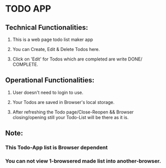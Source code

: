 # TODO APP

## Technical Functionalities:

  1. This is a web page todo list maker app

  2. You can Create, Edit & Delete Todos here.

  3. Click on 'Edit' for Todos which are completed are write DONE/ COMPLETE.


## Operational Functionalities:

   1. User doesn't need to login to use.

   2. Your Todos are saved in Browser's local storage.

   3. After refreshing the Todo page/Close-Reopen &&
      Browser closing/opening still your Todo-List will be there as it is.


## Note:
   ### This Todo-App list is Browser dependent
   ### You can not view 1-browsered made list into another-browser.
